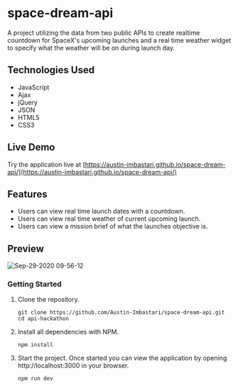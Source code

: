 # space-dream-api

A project utilizing the data from two public APIs to create realtime countdown for SpaceX's upcoming
launches and a real time weather widget to specify what the weather will be on during launch day.

## Technologies Used

- JavaScript
- Ajax
- jQuery
- JSON
- HTML5
- CSS3

## Live Demo

Try the application live at [https://austin-imbastari.github.io/space-dream-api/](https://austin-imbastari.github.io/space-dream-api/)

## Features

- Users can view real time launch dates with a countdown.
- Users can view real time weather of current upcoming launch.
- Users can view a mission brief of what the launches objective is.

## Preview

![Sep-29-2020 09-56-12](https://user-images.githubusercontent.com/55529532/94606333-2a488600-024f-11eb-8c44-952ba518a253.gif)

### Getting Started

1. Clone the repository.

    ```shell
    git clone https://github.com/Austin-Imbastari/space-dream-api.git
    cd api-hackathon
    ```

1. Install all dependencies with NPM.

    ```shell
    npm install
    ```

1. Start the project. Once started you can view the application by opening http://localhost:3000 in your browser.

    ```shell
    npm run dev
    ```
